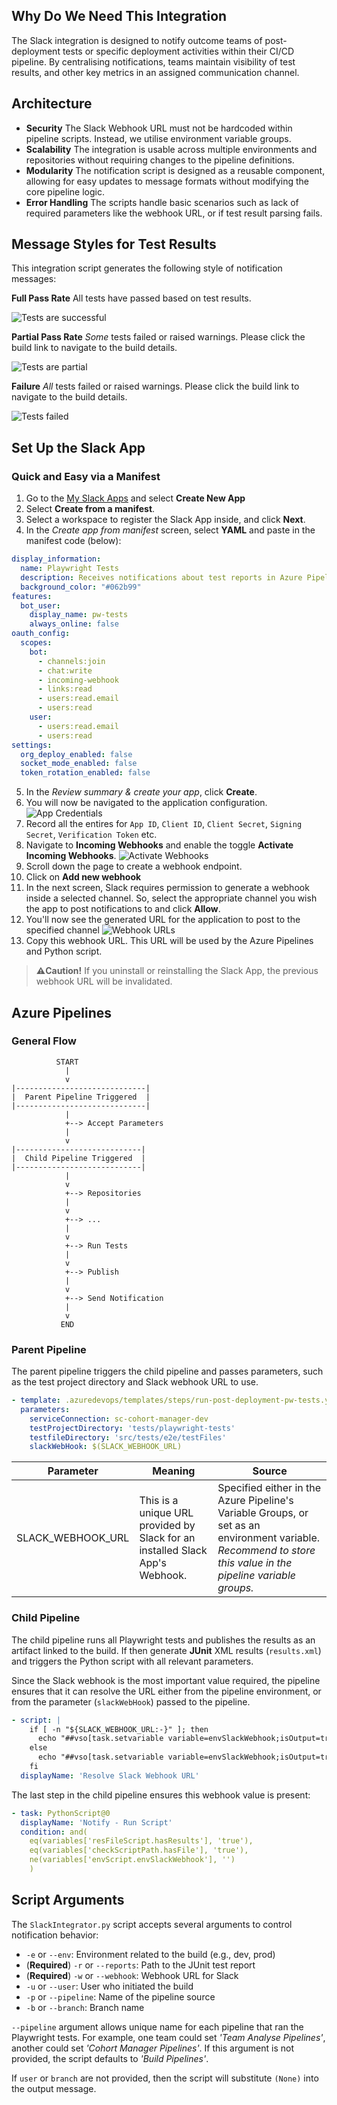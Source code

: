 ## Why Do We Need This Integration

The Slack integration is designed to notify outcome teams of post-deployment tests or specific deployment activities within their CI/CD pipeline. By centralising notifications, teams maintain visibility of test results, and other key metrics in an assigned communication channel.

## Architecture

* **Security** The Slack Webhook URL must not be hardcoded within pipeline scripts. Instead, we utilise environment variable groups.
* **Scalability** The integration is usable across multiple environments and repositories without requiring changes to the pipeline definitions.
* **Modularity** The notification script is designed as a reusable component, allowing for easy updates to message formats without modifying the core pipeline logic.
* **Error Handling** The scripts handle basic scenarios such as lack of required parameters like the webhook URL, or if test result parsing fails.

## Message Styles for Test Results

This integration script generates the following style of notification messages:

**Full Pass Rate**
All tests have passed based on test results.

![Tests are successful](./assets/Message_Success.jpg)


**Partial Pass Rate**
_Some_ tests failed or raised warnings. Please click the build link to navigate to the build details.

![Tests are partial](./Message_Partial.jpg)



**Failure**
_All_ tests failed or raised warnings. Please click the build link to navigate to the build details.

![Tests failed](./Message_Failed.jpg)

## Set Up the Slack App

### Quick and Easy via a Manifest

1. Go to the [My Slack Apps](https://app.slack.com)  and select **Create New App**
1. Select **Create from a manifest**.
1. Select a workspace to register the Slack App inside, and click **Next**.
1. In the _Create app from manifest_ screen, select **YAML** and paste in the manifest code (below):

```yaml
display_information:
  name: Playwright Tests
  description: Receives notifications about test reports in Azure Pipelines.
  background_color: "#062b99"
features:
  bot_user:
    display_name: pw-tests
    always_online: false
oauth_config:
  scopes:
    bot:
      - channels:join
      - chat:write
      - incoming-webhook
      - links:read
      - users:read.email
      - users:read
    user:
      - users:read.email
      - users:read
settings:
  org_deploy_enabled: false
  socket_mode_enabled: false
  token_rotation_enabled: false
```

5. In the _Review summary & create your app_, click **Create**.
5. You will now be navigated to the application configuration.
![App Credentials](./assets/Setup-1.png)
5. Record all the entires for `App ID`, `Client ID`, `Client Secret`, `Signing Secret`, `Verification Token` etc.
5. Navigate to **Incoming Webhooks** and enable the toggle **Activate Incoming Webhooks**.
![Activate Webhooks](./assets/Setup-2.png)
5. Scroll down the page to create a webhook endpoint.
5. Click on **Add new webhook**
5. In the next screen, Slack requires permission to generate a webhook inside a selected channel. So, select the appropriate channel you wish the app to post notifications to and click **Allow**.
5. You'll now see the generated URL for the application to post to the specified channel
![Webhook URLs](./assets/Setup-3.png)
5. Copy this webhook URL. This URL will be used by the Azure Pipelines and Python script.


> **⚠️Caution!** If you uninstall or reinstalling the Slack App, the previous webhook URL will be invalidated.

## Azure Pipelines

### General Flow

```
          START
            |
            v
|-----------------------------|
|  Parent Pipeline Triggered  |
|-----------------------------|
            |
            +--> Accept Parameters
            |
            v
|----------------------------|
|  Child Pipeline Triggered  |
|----------------------------|
            |
            v
            +--> Repositories
            |
            v
            +--> ...
            |
            v
            +--> Run Tests
            |
            v
            +--> Publish
            |
            v
            +--> Send Notification
            |
            v
           END
```

### Parent Pipeline

The parent pipeline triggers the child pipeline and passes parameters, such as the test project directory and Slack webhook URL to use.

```yaml
- template: .azuredevops/templates/steps/run-post-deployment-pw-tests.yaml@dtos-devops-templates
  parameters:
    serviceConnection: sc-cohort-manager-dev
    testProjectDirectory: 'tests/playwright-tests'
    testfileDirectory: 'src/tests/e2e/testFiles'
    slackWebHook: $(SLACK_WEBHOOK_URL)
```

| Parameter | Meaning | Source |
|-|-|-|
| SLACK_WEBHOOK_URL | This is a unique URL provided by Slack for an installed Slack App's Webhook. | Specified either in the Azure Pipeline's Variable Groups, or set as an environment variable. _Recommend to store this value in the pipeline variable groups._

### Child Pipeline

The child pipeline runs all Playwright tests and publishes the results as an artifact linked to the build. If then generate **JUnit** XML results (`results.xml`) and triggers the Python script with all relevant parameters.

Since the Slack webhook is the most important value required, the pipeline ensures that it can resolve the URL either from the pipeline environment, or from the parameter (`slackWebHook`) passed to the pipeline.

```yaml
- script: |
    if [ -n "${SLACK_WEBHOOK_URL:-}" ]; then
      echo "##vso[task.setvariable variable=envSlackWebhook;isOutput=true]$(SLACK_WEBHOOK_URL)"
    else
      echo "##vso[task.setvariable variable=envSlackWebhook;isOutput=true]${{ parameters.slackWebHook }}"
    fi
  displayName: 'Resolve Slack Webhook URL'
```

The last step in the child pipeline ensures this webhook value is present:

```yaml
- task: PythonScript@0
  displayName: 'Notify - Run Script'
  condition: and(
    eq(variables['resFileScript.hasResults'], 'true'),
    eq(variables['checkScriptPath.hasFile'], 'true'),
    ne(variables['envScript.envSlackWebhook'], '')
    )
```

## Script Arguments

The `SlackIntegrator.py` script accepts several arguments to control notification behavior:

* `-e` or `--env`: Environment related to the build (e.g., dev, prod)
* (**Required**) `-r` or `--reports`: Path to the JUnit test report
* (**Required**) `-w` or `--webhook`: Webhook URL for Slack
* `-u` or `--user`: User who initiated the build
* `-p` or `--pipeline`: Name of the pipeline source
* `-b` or `--branch`: Branch name


`--pipeline` argument allows unique name for each pipeline that ran the Playwright tests. For example, one team could set _'Team Analyse Pipelines'_, another could set _'Cohort Manager Pipelines'_. If this argument is not provided, the script defaults to _'Build Pipelines'_.

If `user` or `branch` are not provided, then the script will substitute `(None)` into the output message.

